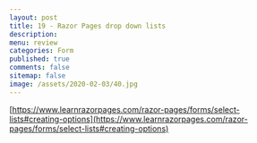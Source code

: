 ```yaml
---
layout: post
title: 19 - Razor Pages drop down lists
description: 
menu: review
categories: Form 
published: true 
comments: false     
sitemap: false
image: /assets/2020-02-03/40.jpg
---
```



<!-- [![Bitcoin logo](/assets/2021-02-19/bitcoin.svg "Bitcoin"){:width="500px"}](/assets/2021-02-19/bitcoin.svg) -->

[https://www.learnrazorpages.com/razor-pages/forms/select-lists#creating-options](https://www.learnrazorpages.com/razor-pages/forms/select-lists#creating-options)
